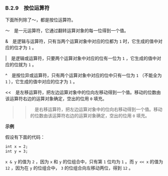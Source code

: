 ### B.2.9　按位运算符

下面所列除了～，都是按位运算符。

～　是一元运算符，它通过翻转运算对象的每一位得到一个值。

&　是逻辑与运算符，只有当两个运算对象中对应的位都为 `1` 时，它生成的值中对应的位才为 `1` 。

|　是逻辑或运算符，只要两个运算对象中对应的位有一位为 `1` ，它生成的值中对应的位就为 `1` 。

^　是按位异或运算符，只有两个运算对象中对应的位中只有一位为 `1` （不能全为 `1` ），它生成的值中对应的位才为 `1` 。

<<　是左移运算符，把左边运算对象中的位向左移动得到一个值。移动的位数由该运算符右边的运算对象确定，空出的位用 `0` 填充。

>>　是右移运算符，把左边运算对象中的位向右移动得到一个值。移动的位数由该运算符右边的运算对象确定，空出的位用 `0` 填充。

**示例**

假设有下面的代码：

```css
int x = 2;
int y = 3;
```

`x & y` 的值为 `2` ，因为 `x` 和 `y` 的位组合中，只有第 `1` 位均为 `1` 。而 `y << x` 的值为 `12` ，因为在 `y` 的位组合中， `3` 的位组合向左移动两位，得到 `12` 。


